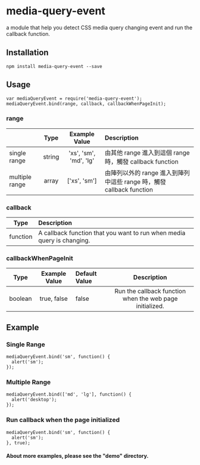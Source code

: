 media-query-event
=================
a module that help you detect CSS media query changing event and run the callback function.

## Installation
```
npm install media-query-event --save
```

## Usage
```
var mediaQueryEvent = require('media-query-event');
mediaQueryEvent.bind(range, callback, callbackWhenPageInit);
```
### range
|  | Type | Example Value | Description |
|:------|:------:|:------:|:------|
| single range | string | 'xs', 'sm', 'md', 'lg' | 由其他 range 進入到這個 range 時，觸發 callback function |
| multiple range | array | ['xs', 'sm'] | 由陣列以外的 range 進入到陣列中這些 range 時，觸發 callback function |


### callback


| Type | Description |
|:------:|:------|
| function | A callback function that you want to run when media query is changing. |

### callbackWhenPageInit
| Type | Example Value | Default Value | Description |
|:------:|:------:|:------|:------:|
| boolean  | true, false | false | Run the callback function when the web page initialized.|

## Example
### Single Range
```
mediaQueryEvent.bind('sm', function() {
  alert('sm');
});
```
### Multiple Range
```
mediaQueryEvent.bind(['md', 'lg'], function() {
  alert('desktop');
});
```
### Run callback when the page initialized
```
mediaQueryEvent.bind('sm', function() {
  alert('sm');
}, true);
```

#### About more examples, please see the "demo" directory.
